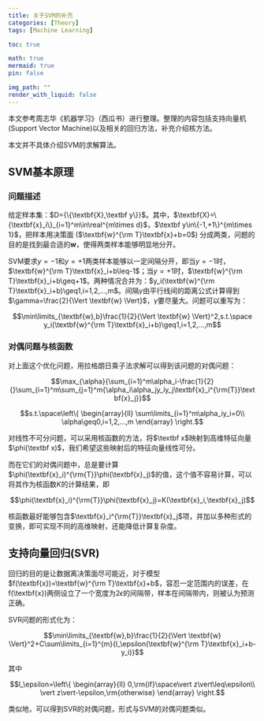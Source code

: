 ```yaml
---
title: 关于SVM的补充
categories: [Theory]
tags: [Machine Learning]

toc: true

math: true
mermaid: true
pin: false

img_path: ""
render_with_liquid: false
---
```



本文参考周志华《机器学习》（西瓜书）进行整理。整理的内容包括支持向量机(Support Vector Machine)以及相关的回归方法，补充介绍核方法。

本文并不具体介绍SVM的求解算法。

## SVM基本原理
### 问题描述
给定样本集：$D={\{\textbf{X},\textbf y\}}$。其中，$\textbf{X}=\{\textbf{x}_i\}_{i=1}^m\in\real^{m\times d}$，$\textbf y\in\{-1,+1\}^{m\times 1}$，把样本用决策面 ($\textbf{w}^{\rm T}\textbf{x}+b=0$) 分成两类，问题的目的是找到最合适的$\textbf{w}$，使得两类样本能够明显地分开。

SVM要求$y=-1$和$y=+1$两类样本能够以一定间隔分开，即当$y=-1$时，$\textbf{w}^{\rm T}\textbf{x}_i+b\leq-1$；当$y=+1$时，$\textbf{w}^{\rm T}\textbf{x}_i+b\geq+1$。两种情况合并为：$y_i(\textbf{w}^{\rm T}\textbf{x}_i+b)\geq1,i=1,2,...,m$。间隔$\gamma$由平行线间的距离公式计算得到$\gamma=\frac{2}{\Vert \textbf{w} \Vert}$，$\gamma$要尽量大。问题可以重写为：

$$\min\limits_{\textbf{w},b}\frac{1}{2}{\Vert \textbf{w} \Vert}^2,s.t.\space y_i(\textbf{w}^{\rm T}\textbf{x}_i+b)\geq1,i=1,2,...,m$$



### 对偶问题与核函数

对上面这个优化问题，用拉格朗日乘子法求解可以得到该问题的对偶问题：

$$\max_{\alpha}{\sum_{i=1}^m\alpha_i-\frac{1}{2}{}\sum_{i=1}^m\sum_{j=1}^m{\alpha_i\alpha_jy_iy_j\textbf{x}_i^{\rm{T}}\textbf{x}_j}}$$

$$s.t.\space\left\{
                \begin{array}{ll}
                  \sum\limits_{i=1}^m\alpha_iy_i=0\\
                  \alpha\geq0,i=1,2,...,m
                \end{array}
              \right.$$

对线性不可分问题，可以采用核函数的方法，将$\textbf x$映射到高维特征向量$\phi(\textbf x)$，我们希望这些映射后的特征向量线性可分。

而在它们的对偶问题中，总是要计算$\phi(\textbf{x}_i)^{\rm{T}}\phi(\textbf{x}_j)$的值，这个值不容易计算，可以将其作为核函数$K$的计算结果，即

$$\phi(\textbf{x}_i)^{\rm{T}}\phi(\textbf{x}_j)=K(\textbf{x}_i,\textbf{x}_j)$$

核函数最好能够包含$\textbf{x}_i^{\rm{T}}\textbf{x}_j$项，并加以多种形式的变换，即可实现不同的高维映射，还能降低计算复杂度。

## 支持向量回归(SVR)

回归的目的是让数据离决策面尽可能近，对于模型$f(\textbf{x})=\textbf{w}^{\rm T}\textbf{x}+b$，容忍一定范围内的误差，在f(\textbf{x})两侧设立了一个宽度为$2\epsilon$的间隔带，样本在间隔带内，则被认为预测正确。

SVR问题的形式化为：

$$\min\limits_{\textbf{w},b}\frac{1}{2}{\Vert \textbf{w} \Vert}^2+C\sum\limits_{i=1}^{m}{l_\epsilon(\textbf{w}^{\rm T}\textbf{x}_i+b-y_i)}$$

其中

$$l_\epsilon=\left\{
                \begin{array}{ll}
                  0,\rm{if}\space\vert z\vert\leq\epsilon\\
                  \vert z\vert-\epsilon,\rm{otherwise}
                \end{array}
              \right.$$

类似地，可以得到SVR的对偶问题，形式与SVM的对偶问题类似。

